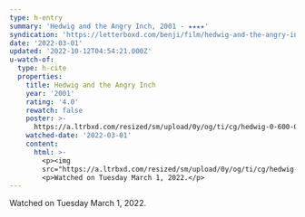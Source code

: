 ```yaml
---
type: h-entry
summary: 'Hedwig and the Angry Inch, 2001 - ★★★★'
syndication: 'https://letterboxd.com/benji/film/hedwig-and-the-angry-inch/'
date: '2022-03-01'
updated: '2022-10-12T04:54:21.000Z'
u-watch-of:
  type: h-cite
  properties:
    title: Hedwig and the Angry Inch
    year: '2001'
    rating: '4.0'
    rewatch: false
    poster: >-
      https://a.ltrbxd.com/resized/sm/upload/0y/og/ti/cg/hedwig-0-600-0-900-crop.jpg?v=265fee5347
    watched-date: '2022-03-01'
    content:
      html: >-
        <p><img
        src="https://a.ltrbxd.com/resized/sm/upload/0y/og/ti/cg/hedwig-0-600-0-900-crop.jpg?v=265fee5347"/></p>
        <p>Watched on Tuesday March 1, 2022.</p>
---
```

Watched on Tuesday March 1, 2022.

